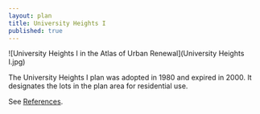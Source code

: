 ```yaml
---
layout: plan
title: University Heights I
published: true
---
```


![University Heights I in the Atlas of Urban Renewal](University Heights I.jpg)

The University Heights I plan was adopted in 1980 and expired in 2000. It designates the lots in the plan area for residential use.

See [References](http://www.urbanreviewer.org/#page=references.html).
